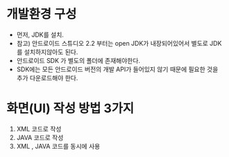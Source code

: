 # 개발환경 구성
- 먼저, JDK를 설치. 
- 참고) 안드로이드 스튜디오 2.2 부터는 open JDK가 내장되어있어서 별도로 JDK를 설치하지않아도 된다.
- 안드로이드 SDK 가 별도의 폴더에 존재해야한다.
- SDK에는 모든 안드로이드 버전의 개발 API가 들어있지 않기 때문에 필요한 것을 추가 다운로드해야 한다. 

# 화면(UI) 작성 방법 3가지 
1) XML 코드로 작성
2) JAVA 코드로 작성
3) XML , JAVA 코드를 동시에 사용 
